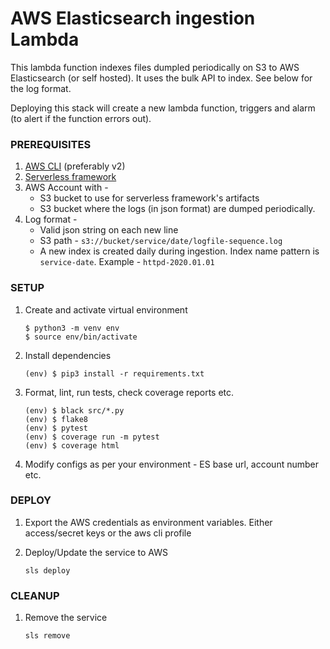 # AWS Elasticsearch ingestion Lambda

This lambda function indexes files dumpled periodically on S3 to AWS Elasticsearch (or self hosted). It uses the bulk API to index. See below for the log format.

Deploying this stack will create a new lambda function, triggers and alarm (to alert if the function errors out).

### **PREREQUISITES**
1. [AWS CLI](https://docs.aws.amazon.com/cli/latest/userguide/cli-chap-install.html) (preferably v2)
1. [Serverless framework](https://www.serverless.com/framework/docs/providers/aws/guide/installation/) 
1. AWS Account with - 
    * S3 bucket to use for serverless framework's artifacts
    * S3 bucket where the logs (in json format) are dumped periodically. 
1. Log format - 
    * Valid json string on each new line
    * S3 path - `s3://bucket/service/date/logfile-sequence.log`
    * A new index is created daily during ingestion. Index name pattern is `service-date`. Example - `httpd-2020.01.01`

### **SETUP**

1. Create and activate virtual environment
    ```
    $ python3 -m venv env
    $ source env/bin/activate
    ```

1. Install dependencies
    ```
    (env) $ pip3 install -r requirements.txt
    ```

1. Format, lint, run tests, check coverage reports etc.
    ```
    (env) $ black src/*.py
    (env) $ flake8
    (env) $ pytest
    (env) $ coverage run -m pytest
    (env) $ coverage html

1. Modify configs as per your environment - ES base url, account number etc.

### **DEPLOY**

1. Export the AWS credentials as environment variables. Either access/secret keys or the aws cli profile

1. Deploy/Update the service to AWS 
    ```
    sls deploy
    ```

### **CLEANUP**

1. Remove the service
    ```
    sls remove
    ```
